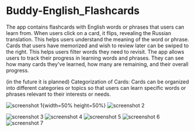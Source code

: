 # Buddy-English_Flashcards
The app contains  flashcards with English words or phrases that users can learn from. When users click on a card, it flips, revealing the Russian translation. This helps users understand the meaning of the word or phrase. Cards that users have memorized and wish to
review later can be swiped to the right.
This helps users filter words they need to revisit. The app allows users to track their progress in learning words and phrases. They can see how many 
cards they've learned, how many are remaining, and their overall progress.

(in the future it is planned) Categorization of Cards: Cards can be organized into different categories or topics so that users can learn specific words or phrases relevant to their interests or needs.



![screenshot 1](https://github.com/eshchukina/Buddy-English_Flashcards/blob/main/screenshot/Screenshot_20230921_230351.png){width=50% height=50%}
![screenshot 2](https://github.com/eshchukina/Buddy-English_Flashcards/blob/main/screenshot/Screenshot_20230921_231334.png)

![screenshot 3](https://github.com/eshchukina/Buddy-English_Flashcards/blob/main/screenshot/Screenshot_20230921_230611.png)
![screenshot 4](https://github.com/eshchukina/Buddy-English_Flashcards/blob/main/screenshot/Screenshot_20230921_230630.png)
![screenshot 5](https://github.com/eshchukina/Buddy-English_Flashcards/blob/main/screenshot/Screenshot_20230921_230644.png)
![screenshot 6](https://github.com/eshchukina/Buddy-English_Flashcards/blob/main/screenshot/Screenshot_20230921_231347.png)
![screenshot 7](https://github.com/eshchukina/Buddy-English_Flashcards/blob/main/screenshot/Screenshot_20230921_231407.png)
